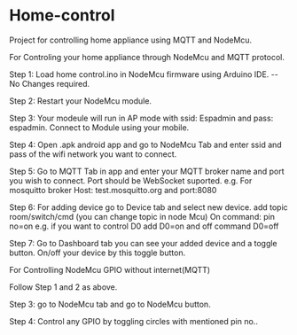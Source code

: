 # Home-control
Project for controlling home appliance using MQTT and NodeMcu.

For Controling your home appliance through NodeMcu and MQTT protocol.

Step 1: Load home control.ino in NodeMcu firmware using Arduino IDE. -- No Changes required.

Step 2: Restart your NodeMcu module.

Step 3: Your modeule will run in AP mode with ssid: Espadmin and pass: espadmin. Connect to Module using your mobile.

Step 4: Open .apk android app and go to NodeMcu Tab and enter ssid and pass of the wifi network you want to connect.

Step 5: Go to MQTT Tab in app and enter your MQTT broker name and port you wish to connect. Port should be WebSocket suported. e.g. For mosquitto broker Host: test.mosquitto.org and port:8080

Step 6: For adding device go to Device tab and select new device. add topic room/switch/cmd (you can change topic in node Mcu) On command: pin no=on e.g. if you want to control D0 add D0=on and off command D0=off

Step 7: Go to Dashboard tab you can see your added device and a toggle button. On/off your device by this toggle button.



For Controlling NodeMcu GPIO without internet(MQTT)

Follow Step 1 and 2 as above.

Step 3: go to NodeMcu tab and go to NodeMcu button.


Step 4: Control any GPIO by toggling circles with mentioned pin no..


